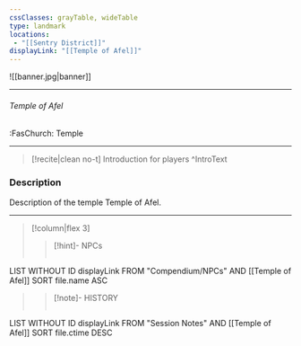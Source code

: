 ```yaml
---
cssClasses: grayTable, wideTable
type: landmark
locations:
 - "[[Sentry District]]"
displayLink: "[[Temple of Afel]]"
---
```


![[banner.jpg|banner]]

---
###### Temple of Afel
<span class="sub2">:FasChurch: Temple</span>

---

> [!recite|clean no-t]
>	Introduction for players
>^IntroText
	
### Description
Description of the temple Temple of Afel.

---

> [!column|flex 3]
> > [!hint]-  NPCs
> >```dataview
LIST WITHOUT ID displayLink
FROM "Compendium/NPCs" AND [[Temple of Afel]]
SORT file.name ASC
> 
>> [!note]- HISTORY
>>```dataview
LIST WITHOUT ID displayLink
FROM "Session Notes" AND [[Temple of Afel]]
SORT file.ctime DESC

